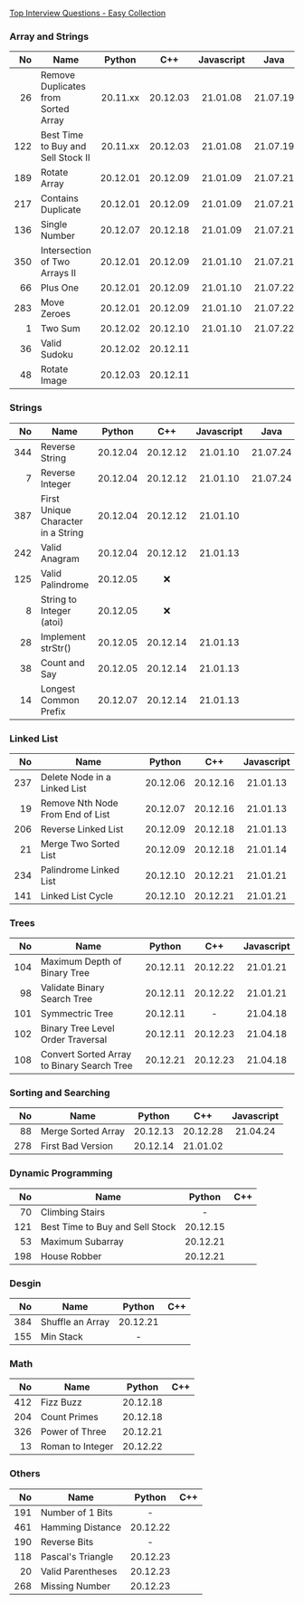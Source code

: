 [Top Interview Questions - Easy Collection](https://leetcode.com/explore/interview/card/top-interview-questions-easy/)

### Array and Strings

|  No | Name                                |  Python  |   C++    | Javascript |   Java   |
|----:|-------------------------------------|:--------:|:--------:|:----------:|:--------:|
|  26 | Remove Duplicates from Sorted Array | 20.11.xx | 20.12.03 |  21.01.08  | 21.07.19 |
| 122 | Best Time to Buy and Sell Stock II  | 20.11.xx | 20.12.03 |  21.01.08  | 21.07.19 |
| 189 | Rotate Array                        | 20.12.01 | 20.12.09 |  21.01.09  | 21.07.21 |
| 217 | Contains Duplicate                  | 20.12.01 | 20.12.09 |  21.01.09  | 21.07.21 |
| 136 | Single Number                       | 20.12.07 | 20.12.18 |  21.01.09  | 21.07.21 |
| 350 | Intersection of Two Arrays II       | 20.12.01 | 20.12.09 |  21.01.10  | 21.07.21 |
|  66 | Plus One                            | 20.12.01 | 20.12.09 |  21.01.10  | 21.07.22 |
| 283 | Move Zeroes                         | 20.12.01 | 20.12.09 |  21.01.10  | 21.07.22 |
|   1 | Two Sum                             | 20.12.02 | 20.12.10 |  21.01.10  | 21.07.22 |
|  36 | Valid Sudoku                        | 20.12.02 | 20.12.11 |            |          |
|  48 | Rotate Image                        | 20.12.03 | 20.12.11 |            |          |

### Strings

|  No | Name                               |  Python  |   C++    | Javascript |   Java   |
|----:|------------------------------------|:--------:|:--------:|:----------:|:--------:|
| 344 | Reverse String                     | 20.12.04 | 20.12.12 |  21.01.10  | 21.07.24 |
|   7 | Reverse Integer                    | 20.12.04 | 20.12.12 |  21.01.10  | 21.07.24 |
| 387 | First Unique Character in a String | 20.12.04 | 20.12.12 |  21.01.10  |          |
| 242 | Valid Anagram                      | 20.12.04 | 20.12.12 |  21.01.13  |          |
| 125 | Valid Palindrome                   | 20.12.05 |   :x:    |            |          |
|   8 | String to Integer (atoi)           | 20.12.05 |   :x:    |            |          |
|  28 | Implement strStr()                 | 20.12.05 | 20.12.14 |  21.01.13  |          |
|  38 | Count and Say                      | 20.12.05 | 20.12.14 |  21.01.13  |          |
|  14 | Longest Common Prefix              | 20.12.07 | 20.12.14 |  21.01.13  |          |

### Linked List

|  No | Name                             |  Python  |   C++    | Javascript |
|----:|----------------------------------|:--------:|:--------:|:----------:|
| 237 | Delete Node in a Linked List     | 20.12.06 | 20.12.16 |  21.01.13  |
|  19 | Remove Nth Node From End of List | 20.12.07 | 20.12.16 |  21.01.13  |
| 206 | Reverse Linked List              | 20.12.09 | 20.12.18 |  21.01.13  |
|  21 | Merge Two Sorted List            | 20.12.09 | 20.12.18 |  21.01.14  |
| 234 | Palindrome Linked List           | 20.12.10 | 20.12.21 |  21.01.21  |
| 141 | Linked List Cycle                | 20.12.10 | 20.12.21 |  21.01.21  |

### Trees

|  No | Name                                       |  Python  |   C++    | Javascript |
|----:|--------------------------------------------|:--------:|:--------:|:----------:|
| 104 | Maximum Depth of Binary Tree               | 20.12.11 | 20.12.22 |  21.01.21  |
|  98 | Validate Binary Search Tree                | 20.12.11 | 20.12.22 |  21.01.21  |
| 101 | Symmectric Tree                            | 20.12.11 |    -     |  21.04.18  |
| 102 | Binary Tree Level Order Traversal          | 20.12.11 | 20.12.23 |  21.04.18  |
| 108 | Convert Sorted Array to Binary Search Tree | 20.12.21 | 20.12.23 |  21.04.18  |

### Sorting and Searching

|  No | Name               |  Python  |   C++    | Javascript |
|----:|--------------------|:--------:|:--------:|:----------:|
|  88 | Merge Sorted Array | 20.12.13 | 20.12.28 |  21.04.24  |
| 278 | First Bad Version  | 20.12.14 | 21.01.02 |            |

### Dynamic Programming

|  No | Name                            |  Python  | C++ |
|----:|---------------------------------|:--------:|:---:|
|  70 | Climbing Stairs                 |    -     |     |
| 121 | Best Time to Buy and Sell Stock | 20.12.15 |     |
|  53 | Maximum Subarray                | 20.12.21 |     |
| 198 | House Robber                    | 20.12.21 |     |

### Desgin

|  No | Name             |  Python  | C++ |
|----:|------------------|:--------:|:---:|
| 384 | Shuffle an Array | 20.12.21 |     |
| 155 | Min Stack        |    -     |     |

### Math

|  No | Name             |  Python  | C++ |
|----:|------------------|:--------:|:---:|
| 412 | Fizz Buzz        | 20.12.18 |     |
| 204 | Count Primes     | 20.12.18 |     |
| 326 | Power of Three   | 20.12.21 |     |
|  13 | Roman to Integer | 20.12.22 |     |

### Others

|  No | Name              |  Python  | C++ |
|----:|-------------------|:--------:|:---:|
| 191 | Number of 1 Bits  |    -     |     |
| 461 | Hamming Distance  | 20.12.22 |     |
| 190 | Reverse Bits      |    -     |     |
| 118 | Pascal's Triangle | 20.12.23 |     |
|  20 | Valid Parentheses | 20.12.23 |     |
| 268 | Missing Number    | 20.12.23 |     |